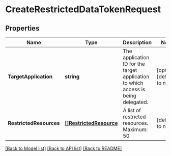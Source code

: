 # CreateRestrictedDataTokenRequest

## Properties
Name | Type | Description | Notes
------------ | ------------- | ------------- | -------------
**TargetApplication** | **string** | The application ID for the target application to which access is being delegated. | [optional] [default to null]
**RestrictedResources** | [**[]RestrictedResource**](RestrictedResource.md) | A list of restricted resources. Maximum: 50 | [default to null]

[[Back to Model list]](../README.md#documentation-for-models) [[Back to API list]](../README.md#documentation-for-api-endpoints) [[Back to README]](../README.md)

